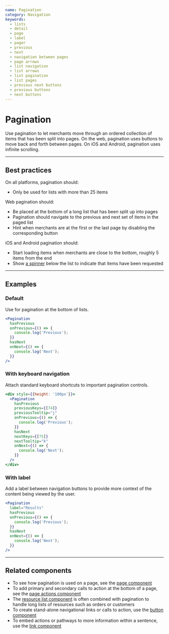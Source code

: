 ```yaml
---
name: Pagination
category: Navigation
keywords:
  - lists
  - detail
  - page
  - label
  - pager
  - previous
  - next
  - navigation between pages
  - page arrows
  - list navigation
  - list arrows
  - list pagination
  - list pages
  - previous next buttons
  - previous buttons
  - next buttons
---
```


# Pagination

Use pagination to let merchants move through an ordered collection of items that has been split into pages. On the web, pagination uses buttons to move back and forth between pages. On iOS and Android, pagination uses infinite scrolling.

---

## Best practices

On all platforms, pagination should:

- Only be used for lists with more than 25 items

Web pagination should:

- Be placed at the bottom of a long list that has been split up into pages
- Pagination should navigate to the previous and next set of items in the paged list
- Hint when merchants are at the first or the last page by disabling the corresponding button

iOS and Android pagination should:

- Start loading items when merchants are close to the bottom, roughly 5 items from the end
- Show [a spinner](https://polaris.shopify.com/components/spinner) below the list to indicate that items have been requested

---

## Examples

### Default

Use for pagination at the bottom of lists.

```jsx
<Pagination
  hasPrevious
  onPrevious={() => {
    console.log('Previous');
  }}
  hasNext
  onNext={() => {
    console.log('Next');
  }}
/>
```

### With keyboard navigation

Attach standard keyboard shortcuts to important pagination controls.

```jsx
<div style={{height: '100px'}}>
  <Pagination
    hasPrevious
    previousKeys={[74]}
    previousTooltip="j"
    onPrevious={() => {
      console.log('Previous');
    }}
    hasNext
    nextKeys={[75]}
    nextTooltip="k"
    onNext={() => {
      console.log('Next');
    }}
  />
</div>
```

### With label

Add a label between navigation buttons to provide more context of the content being viewed by the user.

```jsx
<Pagination
  label="Results"
  hasPrevious
  onPrevious={() => {
    console.log('Previous');
  }}
  hasNext
  onNext={() => {
    console.log('Next');
  }}
/>
```

---

## Related components

- To see how pagination is used on a page, see the [page component](https://polaris.shopify.com/components/page)
- To add primary and secondary calls to action at the bottom of a page, see the [page actions component](https://polaris.shopify.com/components/page-actions)
- The [resource list component](https://polaris.shopify.com/components/resource-list) is often combined with pagination to handle long lists of resources such as orders or customers
- To create stand-alone navigational links or calls to action, use the [button component](https://polaris.shopify.com/components/button)
- To embed actions or pathways to more information within a sentence, use the [link component](https://polaris.shopify.com/components/link)
